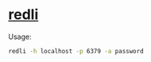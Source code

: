 # [redli](https://github.com/IBM-Cloud/redli)

Usage:

```sh
redli -h localhost -p 6379 -a password
```
